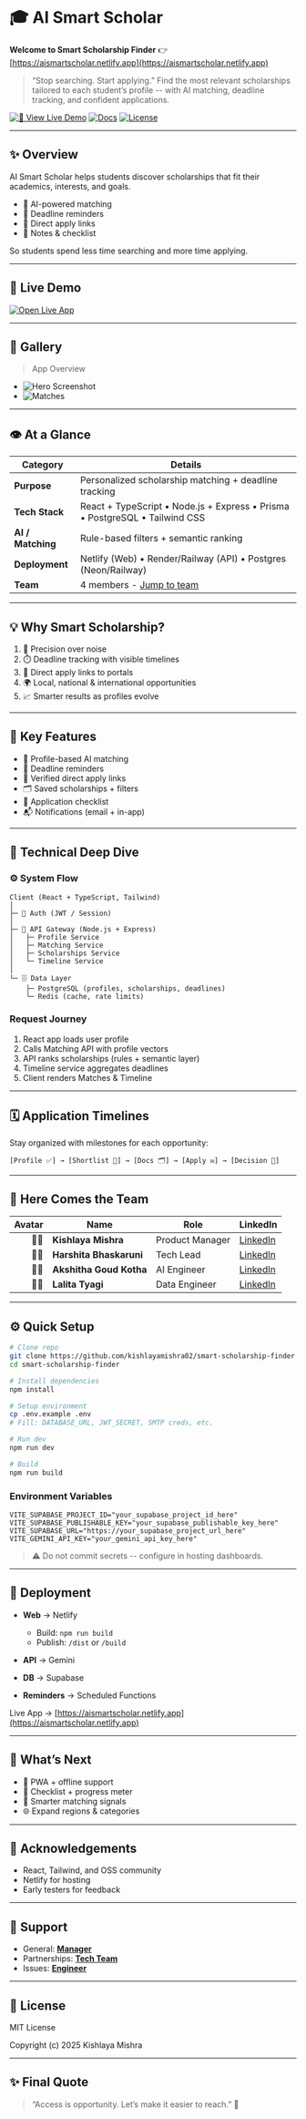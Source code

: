 # 🎓 AI Smart Scholar

**Welcome to Smart Scholarship Finder**
👉 [https://aismartscholar.netlify.app](https://aismartscholar.netlify.app)

> “Stop searching. Start applying.”
> Find the most relevant scholarships tailored to each student’s profile -- with AI matching, deadline tracking, and confident applications.

[![🚀 View Live Demo](https://img.shields.io/badge/Live-Demo-00C853?style=for-the-badge\&logo=netlify\&logoColor=white)](https://aismartscholar.netlify.app/)
[![Docs](https://img.shields.io/badge/README-Docs-2962FF?style=for-the-badge)](#-overview)
[![License](https://img.shields.io/badge/License-MIT-000?style=for-the-badge)](#-license)

---

## ✨ Overview

AI Smart Scholar helps students discover scholarships that fit their academics, interests, and goals.

* 🎯 AI-powered matching
* 🔔 Deadline reminders
* 🔗 Direct apply links
* 📝 Notes & checklist

So students spend less time searching and more time applying.

---

## 👀 Live Demo

[![Open Live App](https://img.shields.io/badge/OPEN-LIVE%20APP-00C853?style=for-the-badge\&logo=google-chrome\&logoColor=white)](https://aismartscholar.netlify.app/)

---

## 📸 Gallery

> App Overview

* ![Hero Screenshot](assests/hero.png)
* ![Matches](assests/matches.png)

---

## 👁️ At a Glance

| **Category**      | **Details**                                                                 |
| ----------------- | --------------------------------------------------------------------------- |
| **Purpose**       | Personalized scholarship matching + deadline tracking                       |
| **Tech Stack**    | React + TypeScript • Node.js + Express • Prisma • PostgreSQL • Tailwind CSS |
| **AI / Matching** | Rule-based filters + semantic ranking                                       |
| **Deployment**    | Netlify (Web) • Render/Railway (API) • Postgres (Neon/Railway)              |
| **Team**          | 4 members - [Jump to team](#-here-comes-the-team)                           |

---

## 💡 Why Smart Scholarship?

1. 🎯 Precision over noise
2. ⏱️ Deadline tracking with visible timelines
3. 🔗 Direct apply links to portals
4. 🌍 Local, national & international opportunities
5. 📈 Smarter results as profiles evolve

---

## 🔑 Key Features

* 🧭 Profile-based AI matching
* 🔔 Deadline reminders
* 🔗 Verified direct apply links
* 🗂️ Saved scholarships + filters
* 📝 Application checklist
* 📬 Notifications (email + in-app)

---

## 🧠 Technical Deep Dive

### ⚙️ System Flow

```
Client (React + TypeScript, Tailwind)
│
├─ 🔐 Auth (JWT / Session)
│
├─ 📡 API Gateway (Node.js + Express)
│   ├─ Profile Service
│   ├─ Matching Service
│   ├─ Scholarships Service
│   └─ Timeline Service
│
└─ 🗄️ Data Layer
    ├─ PostgreSQL (profiles, scholarships, deadlines)
    └─ Redis (cache, rate limits)
```

### Request Journey

1. React app loads user profile
2. Calls Matching API with profile vectors
3. API ranks scholarships (rules + semantic layer)
4. Timeline service aggregates deadlines
5. Client renders Matches & Timeline

---

## 🗓️ Application Timelines

Stay organized with milestones for each opportunity:

`[Profile ✅] → [Shortlist 🎯] → [Docs 🗂️] → [Apply ✉️] → [Decision 🏁]`

---

## 👥 Here Comes the Team

| Avatar | Name                    | Role            | LinkedIn                                                        |
| -----: | ----------------------- | --------------- | --------------------------------------------------------------- |
|  🧑‍💻 | **Kishlaya Mishra**     | Product Manager | [LinkedIn](https://www.linkedin.com/in/kishlayamishra/)         |
|  👩‍💻 | **Harshita Bhaskaruni** | Tech Lead       | [LinkedIn](https://www.linkedin.com/in/harshitabhaskaruni1117/) |
|  🧑‍🎨 | **Akshitha Goud Kotha** | AI Engineer     | [LinkedIn](https://www.linkedin.com/in/kotha-akshitha-goud/)    |
|  👨‍🔬 | **Lalita Tyagi**        | Data Engineer   | [LinkedIn](https://www.linkedin.com/in/lalita-tyagi-893a99324/) |

---

## ⚙️ Quick Setup

```bash
# Clone repo
git clone https://github.com/kishlayamishra02/smart-scholarship-finder
cd smart-scholarship-finder

# Install dependencies
npm install

# Setup environment
cp .env.example .env
# Fill: DATABASE_URL, JWT_SECRET, SMTP creds, etc.

# Run dev
npm run dev

# Build
npm run build
```

### Environment Variables

```env
VITE_SUPABASE_PROJECT_ID="your_supabase_project_id_here"
VITE_SUPABASE_PUBLISHABLE_KEY="your_supabase_publishable_key_here"
VITE_SUPABASE_URL="https://your_supabase_project_url_here"
VITE_GEMINI_API_KEY="your_gemini_api_key_here"
```

> ⚠️ Do not commit secrets -- configure in hosting dashboards.

---

## 🚀 Deployment

* **Web** → Netlify

  * Build: `npm run build`
  * Publish: `/dist` or `/build`
* **API** → Gemini
* **DB** → Supabase
* **Reminders** → Scheduled Functions

Live App → [https://aismartscholar.netlify.app](https://aismartscholar.netlify.app)

---

## 🧭 What’s Next

* 📱 PWA + offline support
* 🧾 Checklist + progress meter
* 🧠 Smarter matching signals
* 🌐 Expand regions & categories

---

## 🙏 Acknowledgements

* React, Tailwind, and OSS community
* Netlify for hosting
* Early testers for feedback

---

## 💬 Support

* General: **[Manager](mailto:kishlayamishra@gmail.com)**
* Partnerships: **[Tech Team](mailto:harshitabhaskaruni@gmail.com)**
* Issues: **[Engineer](mailto:akshithagoud.kotha2007@gmail.com)**

---

## 📄 License

MIT License

Copyright (c) 2025 Kishlaya Mishra

---

## ✨ Final Quote

> “Access is opportunity. Let’s make it easier to reach.” 🌟
